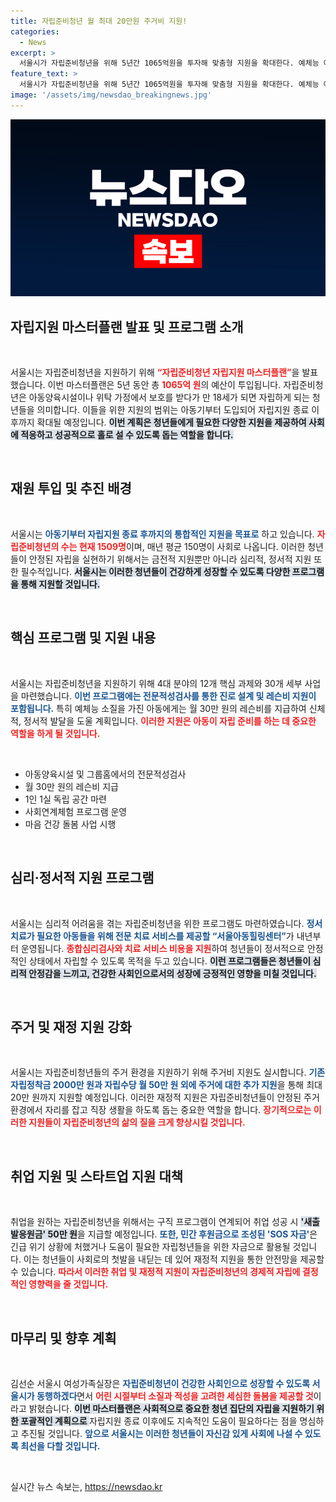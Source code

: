 ```yaml
---
title: 자립준비청년 월 최대 20만원 주거비 지원!
categories:
  - News
excerpt: >
  서울시가 자립준비청년을 위해 5년간 1065억원을 투자해 맞춤형 지원을 확대한다. 예체능 아동에는 월 30만원 레슨비를 지급하며 독립 공간과 심리적 돌봄 프로그램도 제공. 건강한 사회인으로의 성장을 지원하는 이 마스터플랜에 주목하라!
feature_text: >
  서울시가 자립준비청년을 위해 5년간 1065억원을 투자해 맞춤형 지원을 확대한다. 예체능 아동에는 월 30만원 레슨비를 지급하며 독립 공간과 심리적 돌봄 프로그램도 제공. 건강한 사회인으로의 성장을 지원하는 이 마스터플랜에 주목하라!
image: '/assets/img/newsdao_breakingnews.jpg'
---
```


<p><img src="/assets/img/newsdao_breakingnews.jpg" alt="ontimetimes 속보" /></p>

<h2 data-ke-size="size26">자립지원 마스터플랜 발표 및 프로그램 소개</h2>

<p data-ke-size="size16">&nbsp;</p>

<p>서울시는 자립준비청년을 지원하기 위해 <b><span style="color: #ee2323;">“자립준비청년 자립지원 마스터플랜”</span></b>을 발표했습니다. 이번 마스터플랜은 5년 동안 총 <b><span style="color: #ee2323;">1065억 원</span></b>의 예산이 투입됩니다. 자립준비청년은 아동양육시설이나 위탁 가정에서 보호를 받다가 만 18세가 되면 자립하게 되는 청년들을 의미합니다. 이들을 위한 지원의 범위는 아동기부터 도입되어 자립지원 종료 이후까지 확대될 예정입니다. <b><span style="background-color: #21538527;">이번 계획은 청년들에게 필요한 다양한 지원을 제공하여 사회에 적응하고 성공적으로 홀로 설 수 있도록 돕는 역할을 합니다.</span></b></p>

<p data-ke-size="size16">&nbsp;</p>

<h2 data-ke-size="size26">재원 투입 및 추진 배경</h2>

<p data-ke-size="size16">&nbsp;</p>

<p>서울시는 <b><span style="color: #1a5490;">아동기부터 자립지원 종료 후까지의 통합적인 지원을 목표로</span></b> 하고 있습니다. <b><span style="color: #ee2323;">자립준비청년의 수는 현재 1509명</span></b>이며, 매년 평균 150명이 사회로 나옵니다. 이러한 청년들이 안정된 자립을 실현하기 위해서는 금전적 지원뿐만 아니라 심리적, 정서적 지원 또한 필수적입니다. <b><span style="background-color: #21538527;">서울시는 이러한 청년들이 건강하게 성장할 수 있도록 다양한 프로그램을 통해 지원할 것입니다.</span></b></p>

<p data-ke-size="size16">&nbsp;</p>

<h2 data-ke-size="size26">핵심 프로그램 및 지원 내용</h2>

<p data-ke-size="size16">&nbsp;</p>

<p>서울시는 자립준비청년을 지원하기 위해 4대 분야의 12개 핵심 과제와 30개 세부 사업을 마련했습니다. <b><span style="color: #1a5490;">이번 프로그램에는 전문적성검사를 통한 진로 설계 및 레슨비 지원이 포함됩니다.</span></b> 특히 예체능 소질을 가진 아동에게는 월 30만 원의 레슨비를 지급하여 신체적, 정서적 발달을 도울 계획입니다. <b><span style="color: #ee2323;">이러한 지원은 아동이 자립 준비를 하는 데 중요한 역할을 하게 될 것입니다.</span></b></p>

<p data-ke-size="size16">&nbsp;</p>

<ul>
<li>아동양육시설 및 그룹홈에서의 전문적성검사</li>
<li>월 30만 원의 레슨비 지급</li>
<li>1인 1실 독립 공간 마련</li>
<li>사회연계체험 프로그램 운영</li>
<li>마음 건강 돌봄 사업 시행</li>
</ul>

<p data-ke-size="size16">&nbsp;</p>

<h2 data-ke-size="size26">심리·정서적 지원 프로그램</h2>

<p data-ke-size="size16">&nbsp;</p>

<p>서울시는 심리적 어려움을 겪는 자립준비청년을 위한 프로그램도 마련하였습니다. <b><span style="color: #1a5490;">정서 치료가 필요한 아동들을 위해 전문 치료 서비스를 제공할 “서울아동힐링센터”</span></b>가 내년부터 운영됩니다. <b><span style="color: #ee2323;">종합심리검사와 치료 서비스 비용을 지원</span></b>하여 청년들이 정서적으로 안정적인 상태에서 자립할 수 있도록 목적을 두고 있습니다. <b><span style="background-color: #21538527;">이런 프로그램들은 청년들이 심리적 안정감을 느끼고, 건강한 사회인으로서의 성장에 긍정적인 영향을 미칠 것입니다.</span></b></p>

<p data-ke-size="size16">&nbsp;</p>

<h2 data-ke-size="size26">주거 및 재정 지원 강화</h2>

<p data-ke-size="size16">&nbsp;</p>

<p>서울시는 자립준비청년들의 주거 환경을 지원하기 위해 주거비 지원도 실시합니다. <b><span style="color: #1a5490;">기존 자립정착금 2000만 원과 자립수당 월 50만 원 외에 주거에 대한 추가 지원</span></b>을 통해 최대 20만 원까지 지원할 예정입니다. 이러한 재정적 지원은 자립준비청년들이 안정된 주거 환경에서 자리를 잡고 직장 생활을 하도록 돕는 중요한 역할을 합니다. <b><span style="color: #ee2323;">장기적으로는 이러한 지원들이 자립준비청년의 삶의 질을 크게 향상시킬 것입니다.</span></b></p>

<p data-ke-size="size16">&nbsp;</p>

<h2 data-ke-size="size26">취업 지원 및 스타트업 지원 대책</h2>

<p data-ke-size="size16">&nbsp;</p>

<p>취업을 원하는 자립준비청년을 위해서는 구직 프로그램이 연계되어 취업 성공 시 <b><span style="background-color: #21538527;">'새출발응원금' 50만 원</span></b>을 지급할 예정입니다. <b><span style="color: #1a5490;">또한, 민간 후원금으로 조성된 'SOS 자금'</span></b>은 긴급 위기 상황에 처했거나 도움이 필요한 자립청년들을 위한 자금으로 활용될 것입니다. 이는 청년들이 사회로의 첫발을 내딛는 데 있어 재정적 지원을 통한 안전망을 제공할 수 있습니다. <b><span style="color: #ee2323;">따라서 이러한 취업 및 재정적 지원이 자립준비청년의 경제적 자립에 결정적인 영향력을 줄 것입니다.</span></b> </p>

<p data-ke-size="size16">&nbsp;</p>

<h2 data-ke-size="size26">마무리 및 향후 계획</h2>

<p data-ke-size="size16">&nbsp;</p>

<p>김선순 서울시 여성가족실장은 <b><span style="color: #1a5490;">자립준비청년이 건강한 사회인으로 성장할 수 있도록 서울시가 동행하겠다</span></b>면서 <b><span style="color: #ee2323;">어린 시절부터 소질과 적성을 고려한 세심한 돌봄을 제공할 것</span></b>이라고 밝혔습니다. <b><span style="background-color: #21538527;">이번 마스터플랜은 사회적으로 중요한 청년 집단의 자립을 지원하기 위한 포괄적인 계획으로 </span></b>자립지원 종료 이후에도 지속적인 도움이 필요하다는 점을 명심하고 추진될 것입니다. <b><span style="color: #1a5490;">앞으로 서울시는 이러한 청년들이 자신감 있게 사회에 나설 수 있도록 최선을 다할 것입니다.</span></b> </p>

<p data-ke-size="size16">&nbsp;</p>
실시간 뉴스 속보는, <a href="https://newsdao.kr" rel="dofollow">https://newsdao.kr</a>


